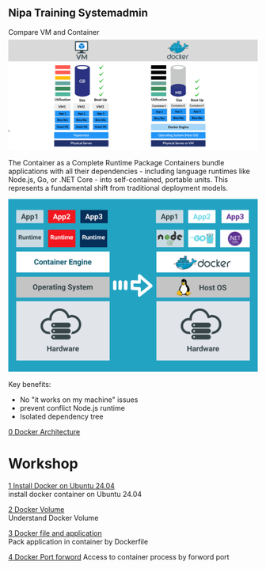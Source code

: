 ## Nipa Training Systemadmin

Compare VM and Container
![](./container/images/vm-docker.png)

The Container as a Complete Runtime Package
Containers bundle applications with all their dependencies - including language runtimes like Node.js, Go, or .NET Core - into self-contained, portable units. This represents a fundamental shift from traditional deployment models.

![](./container/images/docker-apps.png)

Key benefits:
- No "it works on my machine" issues
- prevent conflict Node.js runtime
- Isolated dependency tree

[0 Docker Architecture](./container/architecture.md)

# Workshop

[1 Install Docker on Ubuntu 24.04](./container/install-docker.md)  
install docker container on Ubuntu 24.04

[2 Docker Volume](./container/volume.md)  
Understand Docker Volume

[3 Docker file and application](./container/dockerfile-explain.md)  
Pack application in container by Dockerfile

[4 Docker Port forword](./container/docker-port.md)
Access to container process by forword port
